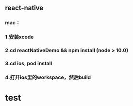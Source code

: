 ## react-native 

### mac： 

### 1.安装xcode
### 2.cd reactNativeDemo && npm install (node > 10.0)
### 3.cd ios, pod install
### 4.打开ios里的workspace，然后build



# test